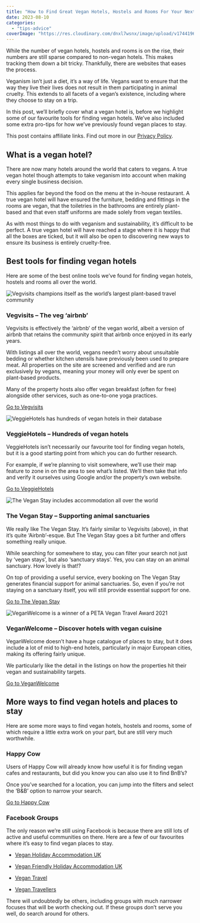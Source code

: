 ```yaml
---
title: "How to Find Great Vegan Hotels, Hostels and Rooms For Your Next Trip"
date: 2023-08-10
categories: 
  - "tips-advice"
coverImage: "https://res.cloudinary.com/dnxl7wsnx/image/upload/v1744196629/hotel-lobby_nltvd3.jpg"
---
```


While the number of vegan hotels, hostels and rooms is on the rise, their numbers are still sparse compared to non-vegan hotels. This makes tracking them down a bit tricky. Thankfully, there are websites that eases the process.

Veganism isn’t just a diet, it’s a way of life. Vegans want to ensure that the way they live their lives does not result in them participating in animal cruelty. This extends to all facets of a vegan’s existence, including where they choose to stay on a trip.

In this post, we’ll briefly cover what a vegan hotel is, before we highlight some of our favourite tools for finding vegan hotels. We’ve also included some extra pro-tips for how we’ve previously found vegan places to stay.

This post contains affiliate links. Find out more in our [Privacy Policy](https://giveback.guide/privacy).

## What is a vegan hotel?

There are now many hotels around the world that caters to vegans. A true vegan hotel though attempts to take veganism into account when making every single business decision.

This applies far beyond the food on the menu at the in-house restaurant. A true vegan hotel will have ensured the furniture, bedding and fittings in the rooms are vegan, that the toiletries in the bathrooms are entirely plant-based and that even staff uniforms are made solely from vegan textiles.

As with most things to do with veganism and sustainability, it’s difficult to be perfect. A true vegan hotel will have reached a stage where it is happy that all the boxes are ticked, but it will also be open to discovering new ways to ensure its business is entirely cruelty-free.

## Best tools for finding vegan hotels

Here are some of the best online tools we’ve found for finding vegan hotels, hostels and rooms all over the world.

![Vegvisits champions itself as the world’s largest plant-based travel community](https://res.cloudinary.com/dnxl7wsnx/image/upload/v1744196931/vegvisits.jpeg_feqwtt.webp)

### Vegvisits – The veg ‘airbnb’

Vegvisits is effectively the ‘airbnb’ of the vegan world, albeit a version of airbnb that retains the community spirit that airbnb once enjoyed in its early years.

With listings all over the world, vegans needn’t worry about unsuitable bedding or whether kitchen utensils have previously been used to prepare meat. All properties on the site are screened and verified and are run exclusively by vegans, meaning your money will only ever be spent on plant-based products.

Many of the property hosts also offer vegan breakfast (often for free) alongside other services, such as one-to-one yoga practices.

[Go to Vegvisits](https://www.vegvisits.com/)

![VeggieHotels has hundreds of vegan hotels in their database](https://res.cloudinary.com/dnxl7wsnx/image/upload/v1745838943/veggie-hotels-1024x683.jpeg_bkd8hv.webp)

### VeggieHotels – Hundreds of vegan hotels

VeggieHotels isn’t necessarily our favourite tool for finding vegan hotels, but it is a good starting point from which you can do further research.

For example, if we’re planning to visit somewhere, we’ll use their map feature to zone in on the area to see what’s listed. We’ll then take that info and verify it ourselves using Google and/or the property’s own website.

[Go to VeggieHotels](https://www.veggie-hotels.com/)

![The Vegan Stay includes accommodation all over the world](https://res.cloudinary.com/dnxl7wsnx/image/upload/v1745838974/the-vegan-stay-1024x683.jpeg_fbvgiz.webp)

### The Vegan Stay – Supporting animal sanctuaries

We really like The Vegan Stay. It’s fairly similar to Vegvisits (above), in that it’s quite ‘Airbnb’-esque. But The Vegan Stay goes a bit further and offers something really unique.

While searching for somewhere to stay, you can filter your search not just by ‘vegan stays’, but also ‘sanctuary stays’. Yes, you can stay on an animal sanctuary. How lovely is that!?

On top of providing a useful service, every booking on The Vegan Stay generates financial support for animal sanctuaries. So, even if you’re not staying on a sanctuary itself, you will still provide essential support for one.

[Go to The Vegan Stay](https://www.theveganstay.com/)

![VeganWelcome is a winner of a PETA Vegan Travel Award 2021](https://res.cloudinary.com/dnxl7wsnx/image/upload/v1745839003/vegan-welcome-1024x683.jpeg_ufyefz.webp)

### VeganWelcome – Discover hotels with vegan cuisine

VeganWelcome doesn’t have a huge catalogue of places to stay, but it does include a lot of mid to high-end hotels, particularly in major European cities, making its offering fairly unique.

We particularly like the detail in the listings on how the properties hit their vegan and sustainability targets.

[Go to VeganWelcome](https://www.vegan-welcome.com/en/)

## More ways to find vegan hotels and places to stay

Here are some more ways to find vegan hotels, hostels and rooms, some of which require a little extra work on your part, but are still very much worthwhile.

### Happy Cow

Users of Happy Cow will already know how useful it is for finding vegan cafes and restaurants, but did you know you can also use it to find BnB’s?

Once you’ve searched for a location, you can jump into the filters and select the ‘B&B’ option to narrow your search.

[Go to Happy Cow](https://www.happycow.net/)

### Facebook Groups

The only reason we’re still using Facebook is because there are still lots of active and useful communities on there. Here are a few of our favourites where it’s easy to find vegan places to stay.

- [Vegan Holiday Accommodation UK](https://www.facebook.com/groups/356757505154415/)

- [Vegan Friendly Holiday Accommodation UK](https://www.facebook.com/groups/veganholidayaccommodation/)

- [Vegan Travel](https://www.facebook.com/groups/vegantravel/)

- [Vegan Travellers](https://www.facebook.com/groups/VeganTravelers/)

There will undoubtedly be others, including groups with much narrower focuses that will be worth checking out. If these groups don’t serve you well, do search around for others.
